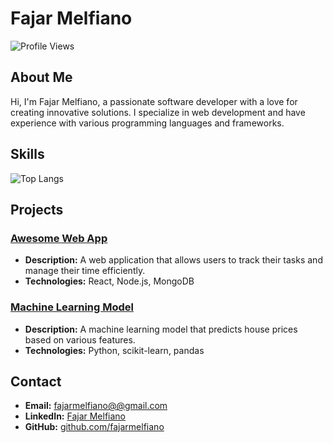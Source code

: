 # Fajar Melfiano

![Profile Views](https://komarev.com/ghpvc/?username=username&color=blue)

## About Me
Hi, I'm Fajar Melfiano, a passionate software developer with a love for creating innovative solutions. I specialize in web development and have experience with various programming languages and frameworks.

## Skills
![Top Langs](https://github-readme-stats.vercel.app/api/top-langs/?username=fajarmelfiano&layout=compact&theme=default)

## Projects
### [Awesome Web App](https://github.com/username/awesome-web-app)
- **Description:** A web application that allows users to track their tasks and manage their time efficiently.
- **Technologies:** React, Node.js, MongoDB

### [Machine Learning Model](https://github.com/username/house-price-prediction)
- **Description:** A machine learning model that predicts house prices based on various features.
- **Technologies:** Python, scikit-learn, pandas

## Contact
- **Email:** [fajarmelfiano@@gmail.com](mailto:fajarmelfiano@gmail.com)
- **LinkedIn:** [Fajar Melfiano](https://www.linkedin.com/in/fajarmelfiano)
- **GitHub:** [github.com/fajarmelfiano](https://github.com/fajarmelfiano)
